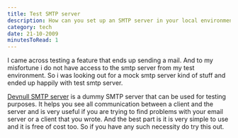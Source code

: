 ```yaml
---
title: Test SMTP server
description: How can you set up an SMTP server in your local environment for testing purpose.
category: tech
date: 21-10-2009
minutesToRead: 1
---
```

I came across testing a feature that ends up sending a mail. And to my misfortune i do not have access to the smtp server from my test environment. So i was looking out for a mock smtp server kind of stuff and ended up happily with test smtp server.

[Devnull SMTP server](http://www.aboutmyip.com/AboutMyXApp/DevNullSmtp.jsp) is a dummy SMTP server that can be used for testing purposes. It helps you see all communication between a client and the server and is very useful if you are trying to find problems with your email server or a client that you wrote. And the best part is it is very simple to use and it is free of cost too. So if you have any such necessity do try this out.
